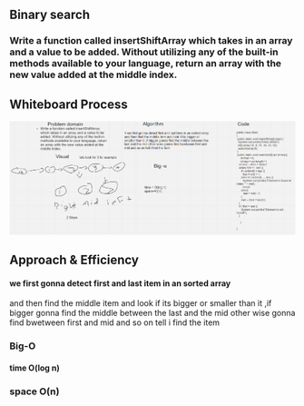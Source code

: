 ## Binary search

### Write a function called insertShiftArray which takes in an array and a value to be added. Without utilizing any of the built-in methods available to your language, return an array with the new value added at the middle index. 


## Whiteboard Process 

![whightboard](https://github.com/Kafaween/data-structures-and-algorithms/blob/main/java/insertShiftArray/binarysearch.PNG?raw=true) 


## Approach & Efficiency

#### we first gonna detect first and last item in an sorted array
and then find the middle item and look if its bigger or smaller than it ,if bigger gonna find the middle between the last and the mid other wise gonna find bwetween first and mid and so on tell i find the item 

### Big-O 

#### time O(log n) 

### space O(n)
